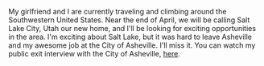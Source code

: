 My girlfriend and I are currently traveling and climbing around the Southwestern United States. Near the end of April, we will be calling Salt Lake City, Utah our new home, and I'll be looking for exciting opportunities in the area. I'm exciting about Salt Lake, but it was hard to leave Asheville and my awesome job at the City of Asheville. I'll miss it. You can watch my public exit interview with the City of Asheville, [here](https://digitalsimplicity.io/exit-interview-cameron-carlyle/).
